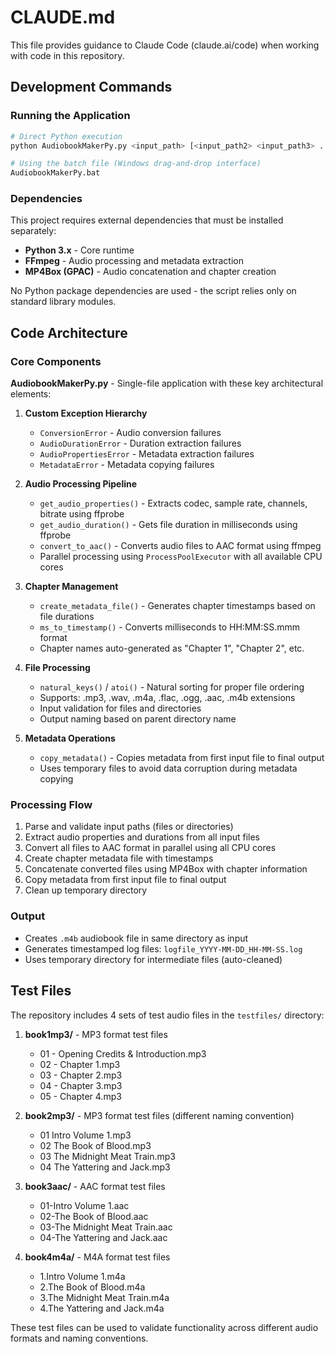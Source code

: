 # CLAUDE.md

This file provides guidance to Claude Code (claude.ai/code) when working with code in this repository.

## Development Commands

### Running the Application
```bash
# Direct Python execution
python AudiobookMakerPy.py <input_path> [<input_path2> <input_path3> ...]

# Using the batch file (Windows drag-and-drop interface)
AudiobookMakerPy.bat
```

### Dependencies
This project requires external dependencies that must be installed separately:
- **Python 3.x** - Core runtime
- **FFmpeg** - Audio processing and metadata extraction
- **MP4Box (GPAC)** - Audio concatenation and chapter creation

No Python package dependencies are used - the script relies only on standard library modules.

## Code Architecture

### Core Components

**AudiobookMakerPy.py** - Single-file application with these key architectural elements:

1. **Custom Exception Hierarchy**
   - `ConversionError` - Audio conversion failures
   - `AudioDurationError` - Duration extraction failures  
   - `AudioPropertiesError` - Metadata extraction failures
   - `MetadataError` - Metadata copying failures

2. **Audio Processing Pipeline**
   - `get_audio_properties()` - Extracts codec, sample rate, channels, bitrate using ffprobe
   - `get_audio_duration()` - Gets file duration in milliseconds using ffprobe
   - `convert_to_aac()` - Converts audio files to AAC format using ffmpeg
   - Parallel processing using `ProcessPoolExecutor` with all available CPU cores

3. **Chapter Management**
   - `create_metadata_file()` - Generates chapter timestamps based on file durations
   - `ms_to_timestamp()` - Converts milliseconds to HH:MM:SS.mmm format
   - Chapter names auto-generated as "Chapter 1", "Chapter 2", etc.

4. **File Processing**
   - `natural_keys()` / `atoi()` - Natural sorting for proper file ordering
   - Supports: .mp3, .wav, .m4a, .flac, .ogg, .aac, .m4b extensions
   - Input validation for files and directories
   - Output naming based on parent directory name

5. **Metadata Operations**
   - `copy_metadata()` - Copies metadata from first input file to final output
   - Uses temporary files to avoid data corruption during metadata copying

### Processing Flow
1. Parse and validate input paths (files or directories)
2. Extract audio properties and durations from all input files
3. Convert all files to AAC format in parallel using all CPU cores
4. Create chapter metadata file with timestamps
5. Concatenate converted files using MP4Box with chapter information
6. Copy metadata from first input file to final output
7. Clean up temporary directory

### Output
- Creates `.m4b` audiobook file in same directory as input
- Generates timestamped log files: `logfile_YYYY-MM-DD_HH-MM-SS.log`
- Uses temporary directory for intermediate files (auto-cleaned)

## Test Files

The repository includes 4 sets of test audio files in the `testfiles/` directory:

1. **book1mp3/** - MP3 format test files
   - 01 - Opening Credits & Introduction.mp3
   - 02 - Chapter 1.mp3
   - 03 - Chapter 2.mp3
   - 04 - Chapter 3.mp3
   - 05 - Chapter 4.mp3

2. **book2mp3/** - MP3 format test files (different naming convention)
   - 01 Intro Volume 1.mp3
   - 02 The Book of Blood.mp3
   - 03 The Midnight Meat Train.mp3
   - 04 The Yattering and Jack.mp3

3. **book3aac/** - AAC format test files
   - 01-Intro Volume 1.aac
   - 02-The Book of Blood.aac
   - 03-The Midnight Meat Train.aac
   - 04-The Yattering and Jack.aac

4. **book4m4a/** - M4A format test files
   - 1.Intro Volume 1.m4a
   - 2.The Book of Blood.m4a
   - 3.The Midnight Meat Train.m4a
   - 4.The Yattering and Jack.m4a

These test files can be used to validate functionality across different audio formats and naming conventions.